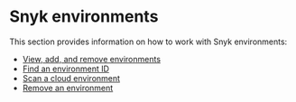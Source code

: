 # Snyk environments

This section provides information on how to work with Snyk environments:

* [View, add, and remove environments](view-add-and-remove-environments.md)
* [Find an environment ID](find-an-environment-id.md)
* [Scan a cloud environment](scan-a-cloud-environment.md)
* [Remove an environment](remove-a-snyk-cloud-environment.md)
